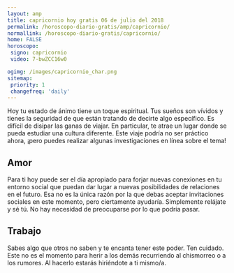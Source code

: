 ```yaml
---
layout: amp
title: capricornio hoy gratis 06 de julio del 2018 
permalink: /horoscopo-diario-gratis/amp/capricornio/
normallink: /horoscopo-diario-gratis/capricornio/
home: FALSE
horoscopo:
 signo: capricornio
 video: 7-bwZCC16w0

ogimg: /images/capricornio_char.png
sitemap:
 priority: 1
 changefreq: 'daily'
---
```



Hoy tu estado de ánimo tiene un toque espiritual. Tus sueños son vívidos y tienes la seguridad de que están tratando de decirte algo específico. Es difícil de disipar las ganas de viajar. En particular, te atrae un lugar donde se pueda estudiar una cultura diferente. Este viaje podría no ser práctico ahora, ¡pero puedes realizar algunas investigaciones en línea sobre el tema!

## Amor

Para ti hoy puede ser el día apropiado para forjar nuevas conexiones en tu entorno social que puedan dar lugar a nuevas posibilidades de relaciones en el futuro. Esa no es la única razón por la que debas aceptar invitaciones sociales en este momento, pero ciertamente ayudaría. Simplemente relájate y sé tú. No hay necesidad de preocuparse por lo que podría pasar.

## Trabajo

Sabes algo que otros no saben y te encanta tener este poder. Ten cuidado. Este no es el momento para herir a los demás recurriendo al chismorreo o a los rumores. Al hacerlo estarás hiriéndote a ti mismo/a.